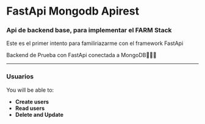 # FastApi Mongodb Apirest

### Api de backend base, para implementar el FARM Stack

Este es el primer intento para familiriazarme con el framework FastApi

Backend de Prueba con FastApi conectada a MongoDB🚀🦄🧺

---

### Usuarios

You will be able to:

- **Create users**
- **Read users**
- **Delete and Update**
